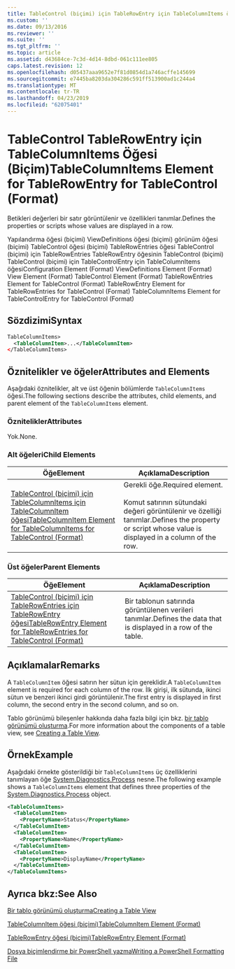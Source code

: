 ```yaml
---
title: TableControl (biçimi) için TableRowEntry için TableColumnItems öğesi | Microsoft Docs
ms.custom: ''
ms.date: 09/13/2016
ms.reviewer: ''
ms.suite: ''
ms.tgt_pltfrm: ''
ms.topic: article
ms.assetid: d43684ce-7c3d-4d14-8dbd-061c111ee805
caps.latest.revision: 12
ms.openlocfilehash: d05437aaa9652e7f81d0854d1a746acffe145699
ms.sourcegitcommit: e7445ba8203da304286c591ff513900ad1c244a4
ms.translationtype: MT
ms.contentlocale: tr-TR
ms.lasthandoff: 04/23/2019
ms.locfileid: "62075401"
---
```

# <a name="tablecolumnitems-element-for-tablerowentry-for-tablecontrol-format"></a><span data-ttu-id="51cc8-102">TableControl TableRowEntry için TableColumnItems Öğesi (Biçim)</span><span class="sxs-lookup"><span data-stu-id="51cc8-102">TableColumnItems Element for TableRowEntry for TableControl (Format)</span></span>

<span data-ttu-id="51cc8-103">Betikleri değerleri bir satır görüntülenir ve özellikleri tanımlar.</span><span class="sxs-lookup"><span data-stu-id="51cc8-103">Defines the properties or scripts whose values are displayed in a row.</span></span>

<span data-ttu-id="51cc8-104">Yapılandırma öğesi (biçimi) ViewDefinitions öğesi (biçimi) görünüm öğesi (biçimi) TableControl öğesi (biçimi) TableRowEntries öğesi TableControl (biçimi) için TableRowEntries TableRowEntry öğesinin TableControl (biçimi) TableControl (biçimi) için TableControlEntry için TableColumnItems öğesi</span><span class="sxs-lookup"><span data-stu-id="51cc8-104">Configuration Element (Format) ViewDefinitions Element (Format) View Element (Format) TableControl Element (Format) TableRowEntries Element for TableControl (Format) TableRowEntry Element for TableRowEntries for TableControl (Format) TableColumnItems Element for TableControlEntry for TableControl (Format)</span></span>

## <a name="syntax"></a><span data-ttu-id="51cc8-105">Sözdizimi</span><span class="sxs-lookup"><span data-stu-id="51cc8-105">Syntax</span></span>

```xml
TableColumnItems>
  <TableColumnItem>...</TableColumnItem>
</TableColumnItems>
```

## <a name="attributes-and-elements"></a><span data-ttu-id="51cc8-106">Öznitelikler ve öğeler</span><span class="sxs-lookup"><span data-stu-id="51cc8-106">Attributes and Elements</span></span>

<span data-ttu-id="51cc8-107">Aşağıdaki öznitelikler, alt ve üst öğenin bölümlerde `TableColumnItems` öğesi.</span><span class="sxs-lookup"><span data-stu-id="51cc8-107">The following sections describe the attributes, child elements, and parent element of the `TableColumnItems` element.</span></span>

### <a name="attributes"></a><span data-ttu-id="51cc8-108">Öznitelikler</span><span class="sxs-lookup"><span data-stu-id="51cc8-108">Attributes</span></span>

<span data-ttu-id="51cc8-109">Yok.</span><span class="sxs-lookup"><span data-stu-id="51cc8-109">None.</span></span>

### <a name="child-elements"></a><span data-ttu-id="51cc8-110">Alt öğeleri</span><span class="sxs-lookup"><span data-stu-id="51cc8-110">Child Elements</span></span>

|<span data-ttu-id="51cc8-111">Öğe</span><span class="sxs-lookup"><span data-stu-id="51cc8-111">Element</span></span>|<span data-ttu-id="51cc8-112">Açıklama</span><span class="sxs-lookup"><span data-stu-id="51cc8-112">Description</span></span>|
|-------------|-----------------|
|[<span data-ttu-id="51cc8-113">TableControl (biçimi) için TableColumnItems için TableColumnItem öğesi</span><span class="sxs-lookup"><span data-stu-id="51cc8-113">TableColumnItem Element for TableColumnItems for TableControl (Format)</span></span>](./tablecolumnitem-element-for-tablecolumnitems-for-tablecontrol-format.md)|<span data-ttu-id="51cc8-114">Gerekli öğe.</span><span class="sxs-lookup"><span data-stu-id="51cc8-114">Required element.</span></span><br /><br /> <span data-ttu-id="51cc8-115">Komut satırının sütundaki değeri görüntülenir ve özelliği tanımlar.</span><span class="sxs-lookup"><span data-stu-id="51cc8-115">Defines the property or script whose value is displayed in a column of the row.</span></span>|

### <a name="parent-elements"></a><span data-ttu-id="51cc8-116">Üst öğeler</span><span class="sxs-lookup"><span data-stu-id="51cc8-116">Parent Elements</span></span>

|<span data-ttu-id="51cc8-117">Öğe</span><span class="sxs-lookup"><span data-stu-id="51cc8-117">Element</span></span>|<span data-ttu-id="51cc8-118">Açıklama</span><span class="sxs-lookup"><span data-stu-id="51cc8-118">Description</span></span>|
|-------------|-----------------|
|[<span data-ttu-id="51cc8-119">TableControl (biçimi) için TableRowEntries için TableRowEntry öğesi</span><span class="sxs-lookup"><span data-stu-id="51cc8-119">TableRowEntry Element for TableRowEntries for TableControl (Format)</span></span>](./tablerowentry-element-for-tablerowentries-for-tablecontrol-format.md)|<span data-ttu-id="51cc8-120">Bir tablonun satırında görüntülenen verileri tanımlar.</span><span class="sxs-lookup"><span data-stu-id="51cc8-120">Defines the data that is displayed in a row of the table.</span></span>|

## <a name="remarks"></a><span data-ttu-id="51cc8-121">Açıklamalar</span><span class="sxs-lookup"><span data-stu-id="51cc8-121">Remarks</span></span>

<span data-ttu-id="51cc8-122">A `TableColumnItem` öğesi satırın her sütun için gereklidir.</span><span class="sxs-lookup"><span data-stu-id="51cc8-122">A `TableColumnItem` element is required for each column of the row.</span></span> <span data-ttu-id="51cc8-123">İlk girişi, ilk sütunda, ikinci sütun ve benzeri ikinci girdi görüntülenir.</span><span class="sxs-lookup"><span data-stu-id="51cc8-123">The first entry is displayed in first column, the second entry in the second column, and so on.</span></span>

<span data-ttu-id="51cc8-124">Tablo görünümü bileşenler hakkında daha fazla bilgi için bkz. [bir tablo görünümü oluşturma](./creating-a-table-view.md).</span><span class="sxs-lookup"><span data-stu-id="51cc8-124">For more information about the components of a table view, see [Creating a Table View](./creating-a-table-view.md).</span></span>

## <a name="example"></a><span data-ttu-id="51cc8-125">Örnek</span><span class="sxs-lookup"><span data-stu-id="51cc8-125">Example</span></span>

<span data-ttu-id="51cc8-126">Aşağıdaki örnekte gösterildiği bir `TableColumnItems` üç özelliklerini tanımlayan öğe [System.Diagnostics.Process](/dotnet/api/System.Diagnostics.Process) nesne.</span><span class="sxs-lookup"><span data-stu-id="51cc8-126">The following example shows a `TableColumnItems` element that defines three properties of the [System.Diagnostics.Process](/dotnet/api/System.Diagnostics.Process) object.</span></span>

```xml
<TableColumnItems>
  <TableColumnItem>
    <PropertyName>Status</PropertyName>
  </TableColumnItem>
  <TableColumnItem>
    <PropertyName>Name</PropertyName>
  </TableColumnItem>
  <TableColumnItem>
    <PropertyName>DisplayName</PropertyName>
  </TableColumnItem>
</TableColumnItems>

```

## <a name="see-also"></a><span data-ttu-id="51cc8-127">Ayrıca bkz:</span><span class="sxs-lookup"><span data-stu-id="51cc8-127">See Also</span></span>

[<span data-ttu-id="51cc8-128">Bir tablo görünümü oluşturma</span><span class="sxs-lookup"><span data-stu-id="51cc8-128">Creating a Table View</span></span>](./creating-a-table-view.md)

[<span data-ttu-id="51cc8-129">TableColumnItem öğesi (biçimi)</span><span class="sxs-lookup"><span data-stu-id="51cc8-129">TableColumnItem Element (Format)</span></span>](./tablecolumnitem-element-for-tablecolumnitems-for-tablecontrol-format.md)

[<span data-ttu-id="51cc8-130">TableRowEntry öğesi (biçimi)</span><span class="sxs-lookup"><span data-stu-id="51cc8-130">TableRowEntry Element (Format)</span></span>](./tablerowentry-element-for-tablerowentries-for-tablecontrol-format.md)

[<span data-ttu-id="51cc8-131">Dosya biçimlendirme bir PowerShell yazma</span><span class="sxs-lookup"><span data-stu-id="51cc8-131">Writing a PowerShell Formatting File</span></span>](./writing-a-powershell-formatting-file.md)
